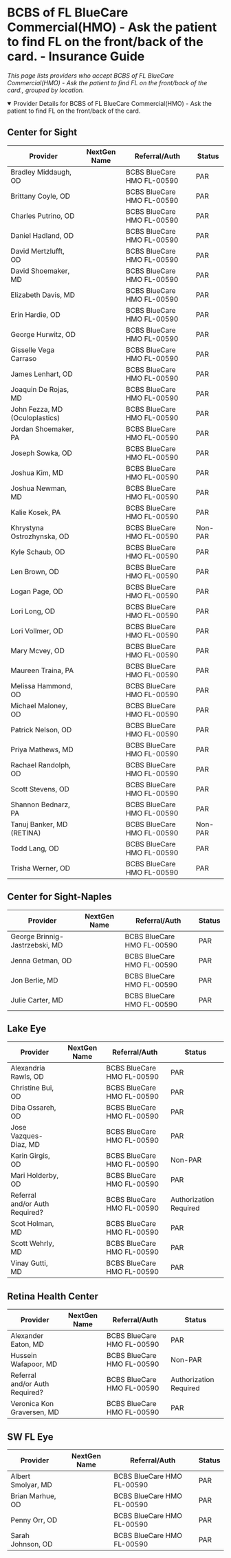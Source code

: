 # BCBS of FL BlueCare Commercial(HMO) - Ask the patient to find FL on the front/back of the card. - Insurance Guide

*This page lists providers who accept BCBS of FL BlueCare Commercial(HMO) - Ask the patient to find FL on the front/back of the card., grouped by location.*

<details open><summary>Provider Details for BCBS of FL BlueCare Commercial(HMO) - Ask the patient to find FL on the front/back of the card.</summary>

## Center for Sight

| Provider | NextGen Name | Referral/Auth | Status |
|----------|-------------|--------------|--------|
| Bradley Middaugh, OD |  | BCBS BlueCare HMO FL-00590 | PAR |
| Brittany Coyle, OD |  | BCBS BlueCare HMO FL-00590 | PAR |
| Charles Putrino, OD |  | BCBS BlueCare HMO FL-00590 | PAR |
| Daniel Hadland, OD |  | BCBS BlueCare HMO FL-00590 | PAR |
| David Mertzlufft, OD |  | BCBS BlueCare HMO FL-00590 | PAR |
| David Shoemaker, MD |  | BCBS BlueCare HMO FL-00590 | PAR |
| Elizabeth Davis, MD |  | BCBS BlueCare HMO FL-00590 | PAR |
| Erin Hardie, OD |  | BCBS BlueCare HMO FL-00590 | PAR |
| George Hurwitz, OD |  | BCBS BlueCare HMO FL-00590 | PAR |
| Gisselle Vega Carraso |  | BCBS BlueCare HMO FL-00590 | PAR |
| James Lenhart, OD |  | BCBS BlueCare HMO FL-00590 | PAR |
| Joaquin De Rojas, MD |  | BCBS BlueCare HMO FL-00590 | PAR |
| John Fezza, MD (Oculoplastics) |  | BCBS BlueCare HMO FL-00590 | PAR |
| Jordan Shoemaker, PA |  | BCBS BlueCare HMO FL-00590 | PAR |
| Joseph Sowka, OD |  | BCBS BlueCare HMO FL-00590 | PAR |
| Joshua Kim, MD |  | BCBS BlueCare HMO FL-00590 | PAR |
| Joshua Newman, MD |  | BCBS BlueCare HMO FL-00590 | PAR |
| Kalie Kosek, PA |  | BCBS BlueCare HMO FL-00590 | PAR |
| Khrystyna Ostrozhynska, OD |  | BCBS BlueCare HMO FL-00590 | Non-PAR |
| Kyle Schaub, OD |  | BCBS BlueCare HMO FL-00590 | PAR |
| Len Brown, OD |  | BCBS BlueCare HMO FL-00590 | PAR |
| Logan Page, OD |  | BCBS BlueCare HMO FL-00590 | PAR |
| Lori Long, OD |  | BCBS BlueCare HMO FL-00590 | PAR |
| Lori Vollmer, OD |  | BCBS BlueCare HMO FL-00590 | PAR |
| Mary Mcvey, OD |  | BCBS BlueCare HMO FL-00590 | PAR |
| Maureen Traina, PA |  | BCBS BlueCare HMO FL-00590 | PAR |
| Melissa Hammond, OD |  | BCBS BlueCare HMO FL-00590 | PAR |
| Michael Maloney, OD |  | BCBS BlueCare HMO FL-00590 | PAR |
| Patrick Nelson, OD |  | BCBS BlueCare HMO FL-00590 | PAR |
| Priya Mathews, MD |  | BCBS BlueCare HMO FL-00590 | PAR |
| Rachael Randolph, OD |  | BCBS BlueCare HMO FL-00590 | PAR |
| Scott Stevens, OD |  | BCBS BlueCare HMO FL-00590 | PAR |
| Shannon Bednarz, PA |  | BCBS BlueCare HMO FL-00590 | PAR |
| Tanuj Banker, MD (RETINA) |  | BCBS BlueCare HMO FL-00590 | Non-PAR |
| Todd Lang, OD |  | BCBS BlueCare HMO FL-00590 | PAR |
| Trisha Werner, OD |  | BCBS BlueCare HMO FL-00590 | PAR |

## Center for Sight-Naples

| Provider | NextGen Name | Referral/Auth | Status |
|----------|-------------|--------------|--------|
| George Brinnig-Jastrzebski, MD |  | BCBS BlueCare HMO FL-00590 | PAR |
| Jenna Getman, OD |  | BCBS BlueCare HMO FL-00590 | PAR |
| Jon Berlie, MD |  | BCBS BlueCare HMO FL-00590 | PAR |
| Julie Carter, MD |  | BCBS BlueCare HMO FL-00590 | PAR |

## Lake Eye 

| Provider | NextGen Name | Referral/Auth | Status |
|----------|-------------|--------------|--------|
| Alexandria Rawls, OD |  | BCBS BlueCare HMO FL-00590 | PAR |
| Christine Bui, OD |  | BCBS BlueCare HMO FL-00590 | PAR |
| Diba Ossareh, OD |  | BCBS BlueCare HMO FL-00590 | PAR |
| Jose Vazques-Diaz, MD |  | BCBS BlueCare HMO FL-00590 | PAR |
| Karin Girgis, OD |  | BCBS BlueCare HMO FL-00590 | Non-PAR |
| Mari Holderby, OD |  | BCBS BlueCare HMO FL-00590 | PAR |
| Referral and/or Auth Required? |  | BCBS BlueCare HMO FL-00590 | Authorization Required |
| Scot Holman, MD |  | BCBS BlueCare HMO FL-00590 | PAR |
| Scott Wehrly, MD |  | BCBS BlueCare HMO FL-00590 | PAR |
| Vinay Gutti, MD |  | BCBS BlueCare HMO FL-00590 | PAR |

## Retina Health Center

| Provider | NextGen Name | Referral/Auth | Status |
|----------|-------------|--------------|--------|
| Alexander Eaton, MD |  | BCBS BlueCare HMO FL-00590 | PAR |
| Hussein Wafapoor, MD |  | BCBS BlueCare HMO FL-00590 | Non-PAR |
| Referral and/or Auth Required? |  | BCBS BlueCare HMO FL-00590 | Authorization Required |
| Veronica Kon Graversen, MD |  | BCBS BlueCare HMO FL-00590 | PAR |

## SW FL Eye

| Provider | NextGen Name | Referral/Auth | Status |
|----------|-------------|--------------|--------|
| Albert Smolyar, MD |  | BCBS BlueCare HMO FL-00590 | PAR |
| Brian Marhue, OD |  | BCBS BlueCare HMO FL-00590 | PAR |
| Penny Orr, OD |  | BCBS BlueCare HMO FL-00590 | PAR |
| Sarah Johnson, OD |  | BCBS BlueCare HMO FL-00590 | PAR |

</details>

